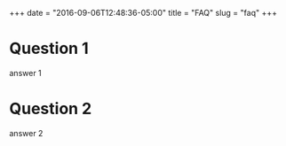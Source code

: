 +++
date = "2016-09-06T12:48:36-05:00"
title = "FAQ"
slug = "faq"
+++

# Question 1

answer 1

# Question 2

answer 2


